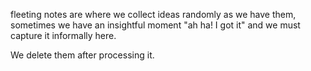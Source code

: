fleeting notes are where we collect ideas randomly as we have them, sometimes we have an insightful moment "ah ha! I got it" and we must capture it informally here.

We delete them after processing it.